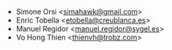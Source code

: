 - Simone Orsi \<<simahawk@gmail.com>\>
- Enric Tobella \<<etobella@creublanca.es>\>
- Manuel Regidor \<<manuel.regidor@sygel.es>\>
- Vo Hong Thien \<<thienvh@trobz.com>\>
